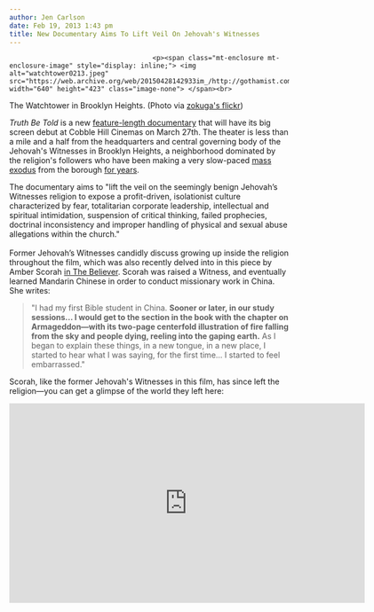 ```yaml
---
author: Jen Carlson
date: Feb 19, 2013 1:43 pm
title: New Documentary Aims To Lift Veil On Jehovah's Witnesses
---
```


	
										<p><span class="mt-enclosure mt-enclosure-image" style="display: inline;"> <img alt="watchtower0213.jpeg" src="https://web.archive.org/web/20150428142933im_/http://gothamist.com/attachments/arts_jen/watchtower0213.jpeg" width="640" height="423" class="image-none"> </span><br>
<span class="photo_caption">The Watchtower in Brooklyn Heights. (Photo via <a href="https://web.archive.org/web/20150428142933/http://www.flickr.com/photos/zokuga/7532931218/">zokuga&apos;s flickr</a>)</span></p>

<p><em>Truth Be Told</em> is a new <a href="https://web.archive.org/web/20150428142933/http://www.hereliesthetruth.com/">feature-length documentary</a> that will have its big screen debut at Cobble Hill Cinemas on March 27th. The theater is less than a mile and a half from the headquarters and central governing body of the Jehovah&apos;s Witnesses in Brooklyn Heights, a neighborhood dominated by the religion&apos;s followers who have been making a very slow-paced <a href="https://web.archive.org/web/20150428142933/http://brooklynheightsblog.com/archives/tag/jehovahs-witnesses">mass exodus</a> from the borough <a href="https://web.archive.org/web/20150428142933/http://gothamist.com/2010/02/23/jehovahs_witnesses_plan_exodus_from.php">for years</a>.</p>

<p>The documentary aims to &quot;lift the veil on the seemingly benign Jehovah&#x2019;s Witnesses religion to expose a profit-driven, isolationist culture characterized by fear, totalitarian corporate leadership, intellectual and spiritual intimidation, suspension of critical thinking, failed prophecies, doctrinal inconsistency and improper handling of physical and sexual abuse allegations within the church.&quot;<br>
 <br>
Former Jehovah&#x2019;s Witnesses candidly discuss growing up inside the religion throughout the film, which was also recently delved into in this piece by Amber Scorah <a href="https://web.archive.org/web/20150428142933/http://www.believermag.com/issues/201302/?read=article_scorah">in The Believer</a>. Scorah was raised a Witness, and eventually learned Mandarin Chinese in order to conduct missionary work in China. She writes:</p>

<blockquote>&quot;I had my first Bible student in China. <strong>Sooner or later, in our study sessions... I would get to the section in the book with the chapter on Armageddon&#x2014;with its two-page centerfold illustration of fire falling from the sky and people dying, reeling into the gaping earth.</strong> As I began to explain these things, in a new tongue, in a new place, I started to hear what I was saying, for the first time... I started to feel embarrassed.&quot;</blockquote>

<p>Scorah, like the former Jehovah&apos;s Witnesses in this film, has since left the religion&#x2014;you can get a glimpse of the world they left here:</p>

<p><iframe width="640" height="360" src="https://web.archive.org/web/20150428142933if_/http://www.youtube-nocookie.com/embed/B4nqYtzDaGE" frameborder="0" allowfullscreen></iframe></p>					
										
									
				